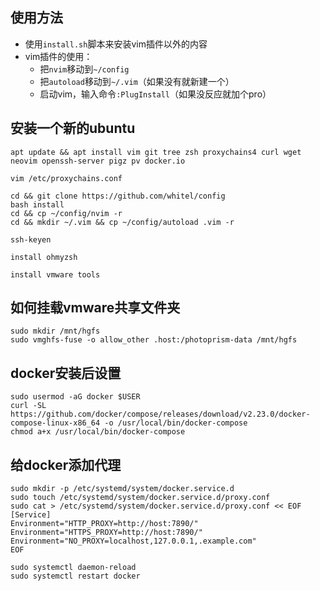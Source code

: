 ## 使用方法

+ 使用`install.sh`脚本来安装vim插件以外的内容
+ vim插件的使用：
  + 把`nvim`移动到`~/config`
  + 把`autoload`移动到`~/.vim`（如果没有就新建一个）
  + 启动vim，输入命令`:PlugInstall`（如果没反应就加个pro）



## 安装一个新的ubuntu

```
apt update && apt install vim git tree zsh proxychains4 curl wget neovim openssh-server pigz pv docker.io
```

```
vim /etc/proxychains.conf
```

```
cd && git clone https://github.com/whitel/config
bash install
cd && cp ~/config/nvim -r
cd && mkdir ~/.vim && cp ~/config/autoload .vim -r
```

```
ssh-keyen
```

```
install ohmyzsh
```

```
install vmware tools
```



## 如何挂载vmware共享文件夹

```
sudo mkdir /mnt/hgfs
sudo vmghfs-fuse -o allow_other .host:/photoprism-data /mnt/hgfs
```

## docker安装后设置
```
sudo usermod -aG docker $USER
curl -SL https://github.com/docker/compose/releases/download/v2.23.0/docker-compose-linux-x86_64 -o /usr/local/bin/docker-compose
chmod a+x /usr/local/bin/docker-compose
```

## 给docker添加代理

```
sudo mkdir -p /etc/systemd/system/docker.service.d
sudo touch /etc/systemd/system/docker.service.d/proxy.conf
sudo cat > /etc/systemd/system/docker.service.d/proxy.conf << EOF
[Service]
Environment="HTTP_PROXY=http://host:7890/"
Environment="HTTPS_PROXY=http://host:7890/"
Environment="NO_PROXY=localhost,127.0.0.1,.example.com"
EOF

sudo systemctl daemon-reload
sudo systemctl restart docker
```

